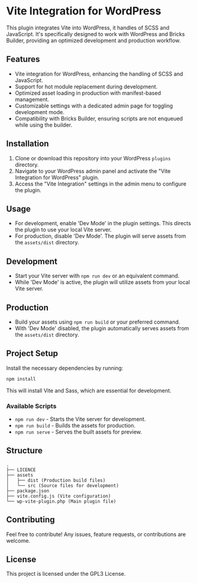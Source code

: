
# Vite Integration for WordPress

This plugin integrates Vite into WordPress, it handles of SCSS and JavaScript. It's specifically designed to work with WordPress and Bricks Builder, providing an optimized development and production workflow.

## Features

- Vite integration for WordPress, enhancing the handling of SCSS and JavaScript.
- Support for hot module replacement during development.
- Optimized asset loading in production with manifest-based management.
- Customizable settings with a dedicated admin page for toggling development mode.
- Compatibility with Bricks Builder, ensuring scripts are not enqueued while using the builder.

## Installation

1. Clone or download this repository into your WordPress `plugins` directory.
2. Navigate to your WordPress admin panel and activate the "Vite Integration for WordPress" plugin.
3. Access the "Vite Integration" settings in the admin menu to configure the plugin.

## Usage

- For development, enable 'Dev Mode' in the plugin settings. This directs the plugin to use your local Vite server.
- For production, disable 'Dev Mode'. The plugin will serve assets from the `assets/dist` directory.

## Development

- Start your Vite server with `npm run dev` or an equivalent command.
- While 'Dev Mode' is active, the plugin will utilize assets from your local Vite server.

## Production

- Build your assets using `npm run build` or your preferred command.
- With 'Dev Mode' disabled, the plugin automatically serves assets from the `assets/dist` directory.

## Project Setup

Install the necessary dependencies by running:

```sh
npm install
```

This will install Vite and Sass, which are essential for development.

### Available Scripts

- `npm run dev` - Starts the Vite server for development.
- `npm run build` - Builds the assets for production.
- `npm run serve` - Serves the built assets for preview.


## Structure

```plaintext
.
├── LICENCE
├── assets
│   ├── dist (Production build files)
│   └── src (Source files for development)
├── package.json
├── vite.config.js (Vite configuration)
└── wp-vite-plugin.php (Main plugin file)
```

## Contributing

Feel free to contribute! Any issues, feature requests, or contributions are welcome.

## License

This project is licensed under the GPL3 License.
